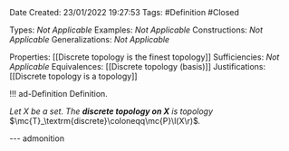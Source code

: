 <br />
<br />

Date Created: 23/01/2022 19:27:53
Tags: #Definition #Closed 

Types: _Not Applicable_
Examples: _Not Applicable_ 
Constructions: _Not Applicable_
Generalizations: _Not Applicable_

Properties: [[Discrete topology is the finest topology]]
Sufficiencies: _Not Applicable_
Equivalences: [[Discrete topology (basis)]]
Justifications: [[Discrete topology is a topology]]

!!! ad-Definition Definition.

_Let $X$ be a set. The **discrete topology on $X$** is topology_ $\mc{T}_\textrm{discrete}\coloneqq\mc{P}\l(X\r)$_._

--- admonition
